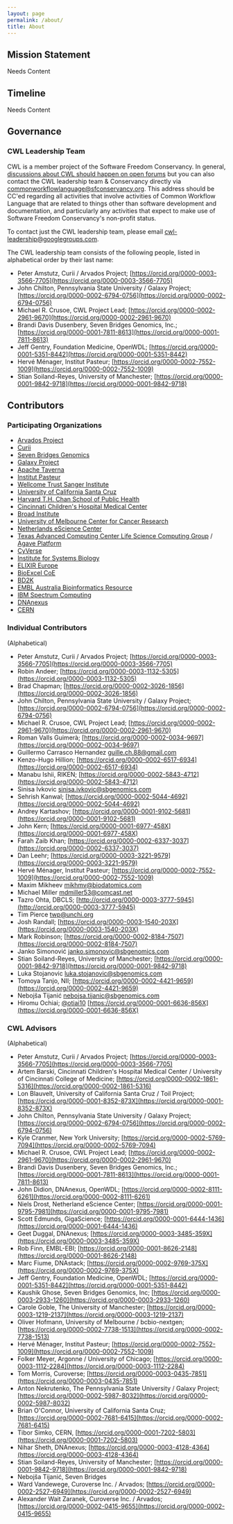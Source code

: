 ```yaml
---
layout: page
permalink: /about/
title: About
---
```


## Mission Statement

Needs Content

## Timeline

Needs Content

## Governance

### CWL Leadership Team 

CWL is a member project of the Software Freedom Conservancy. In general, [discussions about CWL should happen on open forums](https://www.commonwl.org/#Support) but you can also contact the CWL leadership team & Conservancy directly via [commonworkflowlanguage@sfconservancy.org](commonworkflowlanguage@sfconservancy.org). This address should be CC'ed regarding all activities that involve activities of Common Workflow Language that are related to things other than software development and documentation, and particularly any activities that expect to make use of Software Freedom Conservancy's non-profit status.

To contact just the CWL leadership team, please email [cwl-leadership@googlegroups.com](cwl-leadership@googlegroups.com).

The CWL leadership team consists of the following people, listed in alphabetical order by their last name:

*   Peter Amstutz, Curii / Arvados Project; [https://orcid.org/0000-0003-3566-7705](https://orcid.org/0000-0003-3566-7705)
*   John Chilton, Pennsylvania State University / Galaxy Project; [https://orcid.org/0000-0002-6794-0756](https://orcid.org/0000-0002-6794-0756)
*   Michael R. Crusoe, CWL Project Lead; [https://orcid.org/0000-0002-2961-9670](https://orcid.org/0000-0002-2961-9670)
*   Brandi Davis Dusenbery, Seven Bridges Genomics, Inc.; [https://orcid.org/0000-0001-7811-8613](https://orcid.org/0000-0001-7811-8613)
*   Jeff Gentry, Foundation Medicine, OpenWDL; [https://orcid.org/0000-0001-5351-8442](https://orcid.org/0000-0001-5351-8442)
*   Hervé Ménager, Institut Pasteur; [https://orcid.org/0000-0002-7552-1009](https://orcid.org/0000-0002-7552-1009)
*   Stian Soiland-Reyes, University of Manchester; [https://orcid.org/0000-0001-9842-9718](https://orcid.org/0000-0001-9842-9718)

## Contributors

### Participating Organizations 

*   [Arvados Project](https://arvados.org/)
*   [Curii](https://curii.com/)
*   [Seven Bridges Genomics](https://www.sevenbridges.com/)
*   [Galaxy Project](https://galaxyproject.org/)
*   [Apache Taverna](https://taverna.incubator.apache.org/)
*   [Institut Pasteur](https://www.pasteur.fr/en)
*   [Wellcome Trust Sanger Institute](https://www.sanger.ac.uk/)
*   [University of California Santa Cruz](https://cbse.soe.ucsc.edu/research/bioinfo)
*   [Harvard T.H. Chan School of Public Health](https://www.hsph.harvard.edu/)
*   [Cincinnati Children's Hospital Medical Center](https://www.cincinnatichildrens.org/)
*   [Broad Institute](https://www.broadinstitute.org/)
*   [University of Melbourne Center for Cancer Research](https://umccr.github.io/)
*   [Netherlands eScience Center](https://www.esciencecenter.nl/)
*   [Texas Advanced Computing Center Life Science Computing Group](https://www.tacc.utexas.edu/life-sciences-computing) / [Agave Platform](https://agaveapi.co/)
*   [CyVerse](http://www.cyverse.org/)
*   [Institute for Systems Biology](https://www.systemsbiology.org/)
*   [ELIXIR Europe](https://www.elixir-europe.org/)
*   [BioExcel CoE](https://bioexcel.eu/)
*   [BD2K](https://commonfund.nih.gov/bd2k)
*   [EMBL Australia Bioinformatics Resource](https://www.embl-abr.org.au/)
*   [IBM Spectrum Computing](https://www.ibm.com/spectrum-computing)
*   [DNAnexus](https://www.dnanexus.com/)
*   [CERN](https://home.cern/)

### Individual Contributors 

(Alphabetical)

*   Peter Amstutz, Curii / Arvados Project; [https://orcid.org/0000-0003-3566-7705](https://orcid.org/0000-0003-3566-7705)
*   Robin Andeer; [https://orcid.org/0000-0003-1132-5305](https://orcid.org/0000-0003-1132-5305)
*   Brad Chapman; [https://orcid.org/0000-0002-3026-1856](https://orcid.org/0000-0002-3026-1856)
*   John Chilton, Pennsylvania State University / Galaxy Project; [https://orcid.org/0000-0002-6794-0756](https://orcid.org/0000-0002-6794-0756)
*   Michael R. Crusoe, CWL Project Lead; [https://orcid.org/0000-0002-2961-9670](https://orcid.org/0000-0002-2961-9670)
*   Roman Valls Guimerà; [https://orcid.org/0000-0002-0034-9697](https://orcid.org/0000-0002-0034-9697)
*   Guillermo Carrasco Hernandez guille.ch.88@gmail.com
*   Kenzo-Hugo Hillion; [https://orcid.org/0000-0002-6517-6934](https://orcid.org/0000-0002-6517-6934)
*   Manabu Ishii, RIKEN; [https://orcid.org/0000-0002-5843-4712](https://orcid.org/0000-0002-5843-4712)
*   Sinisa Ivkovic sinisa.ivkovic@sbgenomics.com
*   Sehrish Kanwal; [https://orcid.org/0000-0002-5044-4692](https://orcid.org/0000-0002-5044-4692)
*   Andrey Kartashov; [https://orcid.org/0000-0001-9102-5681](https://orcid.org/0000-0001-9102-5681)
*   John Kern; [https://orcid.org/0000-0001-6977-458X](https://orcid.org/0000-0001-6977-458X)
*   Farah Zaib Khan; [https://orcid.org/0000-0002-6337-3037](https://orcid.org/0000-0002-6337-3037)
*   Dan Leehr; [https://orcid.org/0000-0003-3221-9579](https://orcid.org/0000-0003-3221-9579)
*   Hervé Ménager, Institut Pasteur; [https://orcid.org/0000-0002-7552-1009](https://orcid.org/0000-0002-7552-1009)
*   Maxim Mikheev mikhmv@biodatomics.com
*   Michael Miller mdmiller53@comcast.net
*   Tazro Ohta, DBCLS; [http://orcid.org/0000-0003-3777-5945](http://orcid.org/0000-0003-3777-5945)
*   Tim Pierce twp@unchi.org
*   Josh Randall; [https://orcid.org/0000-0003-1540-203X](https://orcid.org/0000-0003-1540-203X)
*   Mark Robinson; [https://orcid.org/0000-0002-8184-7507](https://orcid.org/0000-0002-8184-7507)
*   Janko Simonović janko.simonovic@sbgenomics.com
*   Stian Soiland-Reyes, University of Manchester; [https://orcid.org/0000-0001-9842-9718](https://orcid.org/0000-0001-9842-9718)
*   Luka Stojanovic luka.stojanovic@sbgenomics.com
*   Tomoya Tanjo, NII; [https://orcid.org/0000-0002-4421-9659](https://orcid.org/0000-0002-4421-9659)
*   Nebojša Tijanić nebojsa.tijanic@sbgenomics.com
*   Hiromu Ochiai; [@otiai10](https://github.com/otiai10) [https://orcid.org/0000-0001-6636-856X](https://orcid.org/0000-0001-6636-856X)

### CWL Advisors 

(Alphabetical)

*   Peter Amstutz, Curii / Arvados Project; [https://orcid.org/0000-0003-3566-7705](https://orcid.org/0000-0003-3566-7705)
*   Artem Barski, Cincinnati Children's Hospital Medical Center / University of Cincinnati College of Medicine; [https://orcid.org/0000-0002-1861-5316](https://orcid.org/0000-0002-1861-5316)
*   Lon Blauvelt, University of California Santa Cruz / Toil Project; [https://orcid.org/0000-0001-8352-873X](https://orcid.org/0000-0001-8352-873X)
*   John Chilton, Pennsylvania State University / Galaxy Project; [https://orcid.org/0000-0002-6794-0756](https://orcid.org/0000-0002-6794-0756)
*   Kyle Cranmer, New York University; [https://orcid.org/0000-0002-5769-7094](https://orcid.org/0000-0002-5769-7094)
*   Michael R. Crusoe, CWL Project Lead; [https://orcid.org/0000-0002-2961-9670](https://orcid.org/0000-0002-2961-9670)
*   Brandi Davis Dusenbery, Seven Bridges Genomics, Inc.; [https://orcid.org/0000-0001-7811-8613](https://orcid.org/0000-0001-7811-8613)
*   John Didion, DNAnexus, OpenWDL; [https://orcid.org/0000-0002-8111-6261](https://orcid.org/0000-0002-8111-6261)
*   Niels Drost, Netherland eScience Center; [https://orcid.org/0000-0001-9795-7981](https://orcid.org/0000-0001-9795-7981)
*   Scott Edmunds, GigaScience; [https://orcid.org/0000-0001-6444-1436](https://orcid.org/0000-0001-6444-1436)
*   Geet Duggal, DNAnexus; [https://orcid.org/0000-0003-3485-359X](https://orcid.org/0000-0003-3485-359X)
*   Rob Finn, EMBL-EBI; [https://orcid.org/0000-0001-8626-2148](https://orcid.org/0000-0001-8626-2148)
*   Marc Fiume, DNAstack; [https://orcid.org/0000-0002-9769-375X](https://orcid.org/0000-0002-9769-375X)
*   Jeff Gentry, Foundation Medicine, OpenWDL; [https://orcid.org/0000-0001-5351-8442](https://orcid.org/0000-0001-5351-8442)
*   Kaushik Ghose, Seven Bridges Genomics, Inc; [https://orcid.org/0000-0003-2933-1260](https://orcid.org/0000-0003-2933-1260)
*   Carole Goble, The University of Manchester; [https://orcid.org/0000-0003-1219-2137](https://orcid.org/0000-0003-1219-2137)
*   Oliver Hofmann, University of Melbourne / bcbio-nextgen; [https://orcid.org/0000-0002-7738-1513](https://orcid.org/0000-0002-7738-1513)
*   Hervé Ménager, Institut Pasteur; [https://orcid.org/0000-0002-7552-1009](https://orcid.org/0000-0002-7552-1009)
*   Folker Meyer, Argonne / University of Chicago; [https://orcid.org/0000-0003-1112-2284](https://orcid.org/0000-0003-1112-2284)
*   Tom Morris, Curoverse; [https://orcid.org/0000-0003-0435-7851](https://orcid.org/0000-0003-0435-7851)
*   Anton Nekrutenko, The Pennsylvania State University / Galaxy Project; [https://orcid.org/0000-0002-5987-8032](https://orcid.org/0000-0002-5987-8032)
*   Brian O'Connor, University of California Santa Cruz; [https://orcid.org/0000-0002-7681-6415](https://orcid.org/0000-0002-7681-6415)
*   Tibor Simko, CERN, [https://orcid.org/0000-0001-7202-5803](https://orcid.org/0000-0001-7202-5803)
*   Nihar Sheth, DNAnexus; [https://orcid.org/0000-0003-4128-4364](https://orcid.org/0000-0003-4128-4364)
*   Stian Soiland-Reyes, University of Manchester; [https://orcid.org/0000-0001-9842-9718](https://orcid.org/0000-0001-9842-9718)
*   Nebojša Tijanić, Seven Bridges
*   Ward Vandewege, Curoverse Inc. / Arvados; [https://orcid.org/0000-0002-2527-6949](https://orcid.org/0000-0002-2527-6949)
*   Alexander Wait Zaranek, Curoverse Inc. / Arvados; [https://orcid.org/0000-0002-0415-9655](https://orcid.org/0000-0002-0415-9655)
